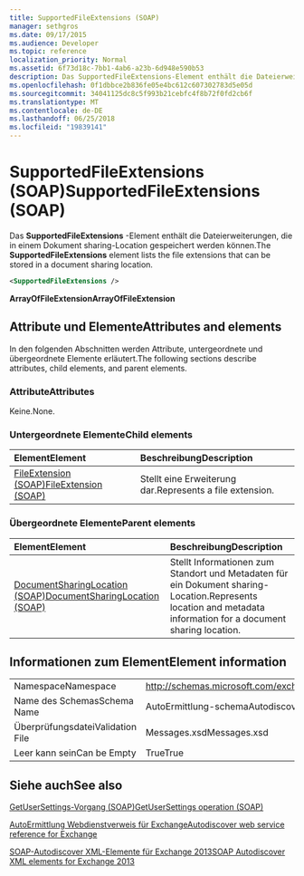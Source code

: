 ```yaml
---
title: SupportedFileExtensions (SOAP)
manager: sethgros
ms.date: 09/17/2015
ms.audience: Developer
ms.topic: reference
localization_priority: Normal
ms.assetid: 6f73d18c-7bb1-4ab6-a23b-6d948e590b53
description: Das SupportedFileExtensions-Element enthält die Dateierweiterungen, die in einem Dokument sharing-Location gespeichert werden können.
ms.openlocfilehash: 0f1dbbce2b836fe05e4bc612c607302783d5e05d
ms.sourcegitcommit: 34041125dc8c5f993b21cebfc4f8b72f0fd2cb6f
ms.translationtype: MT
ms.contentlocale: de-DE
ms.lasthandoff: 06/25/2018
ms.locfileid: "19839141"
---
```

# <a name="supportedfileextensions-soap"></a><span data-ttu-id="67774-103">SupportedFileExtensions (SOAP)</span><span class="sxs-lookup"><span data-stu-id="67774-103">SupportedFileExtensions (SOAP)</span></span>

<span data-ttu-id="67774-104">Das **SupportedFileExtensions** -Element enthält die Dateierweiterungen, die in einem Dokument sharing-Location gespeichert werden können.</span><span class="sxs-lookup"><span data-stu-id="67774-104">The **SupportedFileExtensions** element lists the file extensions that can be stored in a document sharing location.</span></span> 
  
```XML
<SupportedFileExtensions /> 
```

 <span data-ttu-id="67774-105">**ArrayOfFileExtension**</span><span class="sxs-lookup"><span data-stu-id="67774-105">**ArrayOfFileExtension**</span></span>
## <a name="attributes-and-elements"></a><span data-ttu-id="67774-106">Attribute und Elemente</span><span class="sxs-lookup"><span data-stu-id="67774-106">Attributes and elements</span></span>

<span data-ttu-id="67774-107">In den folgenden Abschnitten werden Attribute, untergeordnete und übergeordnete Elemente erläutert.</span><span class="sxs-lookup"><span data-stu-id="67774-107">The following sections describe attributes, child elements, and parent elements.</span></span>
  
### <a name="attributes"></a><span data-ttu-id="67774-108">Attribute</span><span class="sxs-lookup"><span data-stu-id="67774-108">Attributes</span></span>

<span data-ttu-id="67774-109">Keine.</span><span class="sxs-lookup"><span data-stu-id="67774-109">None.</span></span>
  
### <a name="child-elements"></a><span data-ttu-id="67774-110">Untergeordnete Elemente</span><span class="sxs-lookup"><span data-stu-id="67774-110">Child elements</span></span>

|<span data-ttu-id="67774-111">**Element**</span><span class="sxs-lookup"><span data-stu-id="67774-111">**Element**</span></span>|<span data-ttu-id="67774-112">**Beschreibung**</span><span class="sxs-lookup"><span data-stu-id="67774-112">**Description**</span></span>|
|:-----|:-----|
|[<span data-ttu-id="67774-113">FileExtension (SOAP)</span><span class="sxs-lookup"><span data-stu-id="67774-113">FileExtension (SOAP)</span></span>](fileextension-soap.md) <br/> |<span data-ttu-id="67774-114">Stellt eine Erweiterung dar.</span><span class="sxs-lookup"><span data-stu-id="67774-114">Represents a file extension.</span></span>  <br/> |
   
### <a name="parent-elements"></a><span data-ttu-id="67774-115">Übergeordnete Elemente</span><span class="sxs-lookup"><span data-stu-id="67774-115">Parent elements</span></span>

|<span data-ttu-id="67774-116">**Element**</span><span class="sxs-lookup"><span data-stu-id="67774-116">**Element**</span></span>|<span data-ttu-id="67774-117">**Beschreibung**</span><span class="sxs-lookup"><span data-stu-id="67774-117">**Description**</span></span>|
|:-----|:-----|
|[<span data-ttu-id="67774-118">DocumentSharingLocation (SOAP)</span><span class="sxs-lookup"><span data-stu-id="67774-118">DocumentSharingLocation (SOAP)</span></span>](documentsharinglocation-soap.md) <br/> |<span data-ttu-id="67774-119">Stellt Informationen zum Standort und Metadaten für ein Dokument sharing-Location.</span><span class="sxs-lookup"><span data-stu-id="67774-119">Represents location and metadata information for a document sharing location.</span></span>  <br/> |
   
## <a name="element-information"></a><span data-ttu-id="67774-120">Informationen zum Element</span><span class="sxs-lookup"><span data-stu-id="67774-120">Element information</span></span>

|||
|:-----|:-----|
|<span data-ttu-id="67774-121">Namespace</span><span class="sxs-lookup"><span data-stu-id="67774-121">Namespace</span></span>  <br/> |http://schemas.microsoft.com/exchange/2010/Autodiscover  <br/> |
|<span data-ttu-id="67774-122">Name des Schemas</span><span class="sxs-lookup"><span data-stu-id="67774-122">Schema Name</span></span>  <br/> |<span data-ttu-id="67774-123">AutoErmittlung-schema</span><span class="sxs-lookup"><span data-stu-id="67774-123">Autodiscover schema</span></span>  <br/> |
|<span data-ttu-id="67774-124">Überprüfungsdatei</span><span class="sxs-lookup"><span data-stu-id="67774-124">Validation File</span></span>  <br/> |<span data-ttu-id="67774-125">Messages.xsd</span><span class="sxs-lookup"><span data-stu-id="67774-125">Messages.xsd</span></span>  <br/> |
|<span data-ttu-id="67774-126">Leer kann sein</span><span class="sxs-lookup"><span data-stu-id="67774-126">Can be Empty</span></span>  <br/> |<span data-ttu-id="67774-127">True</span><span class="sxs-lookup"><span data-stu-id="67774-127">True</span></span>  <br/> |
   
## <a name="see-also"></a><span data-ttu-id="67774-128">Siehe auch</span><span class="sxs-lookup"><span data-stu-id="67774-128">See also</span></span>



[<span data-ttu-id="67774-129">GetUserSettings-Vorgang (SOAP)</span><span class="sxs-lookup"><span data-stu-id="67774-129">GetUserSettings operation (SOAP)</span></span>](getusersettings-operation-soap.md)


[<span data-ttu-id="67774-130">AutoErmittlung Webdienstverweis für Exchange</span><span class="sxs-lookup"><span data-stu-id="67774-130">Autodiscover web service reference for Exchange</span></span>](autodiscover-web-service-reference-for-exchange.md)
  
[<span data-ttu-id="67774-131">SOAP-Autodiscover XML-Elemente für Exchange 2013</span><span class="sxs-lookup"><span data-stu-id="67774-131">SOAP Autodiscover XML elements for Exchange 2013</span></span>](soap-autodiscover-xml-elements-for-exchange-2013.md)

